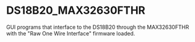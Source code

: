 # DS18B20_MAX32630FTHR
 GUI programs that interface to the DS18B20 through the MAX32630FTHR with the "Raw One Wire Interface" firmware loaded.
